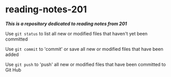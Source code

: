# reading-notes-201
***This is a repository dedicated to reading notes from 201***

Use `git status` to list all new or modified files that haven't yet been committed  

Use `git commit` to 'commit' or save all new or modified files that have been added  

Use `git push` to 'push' all new or modified files that have been committed to Git Hub  
